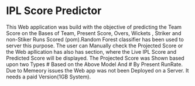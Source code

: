 # IPL Score Predictor
This Web application was build with the objective of predicting the Team Score on the Bases of Team, Present Score, Overs, Wickets , Striker and non-Stiker Runs Scored (pom).Random Forest classifier has been used to server this purpose.
The user can Manually check the Projected Score or the Web apllication has also has section, where the Live IPL Score and Predicted Score will be displayed. 
The Projected Score was Shown based upon two Types # Based on the Above Model And # By Present RunRate.
Due to Memeory issues the Web app was not been Deployed on a Server. It needs a paid Version(1GB System).
